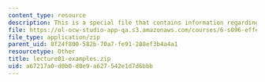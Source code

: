 ```yaml
---
content_type: resource
description: This is a special file that contains information regarding lecture 1.
file: https://ol-ocw-studio-app-qa.s3.amazonaws.com/courses/6-s096-effective-programming-in-c-and-c-january-iap-2014/a67217a0d0b0d0e9a627542e1d7d6bbb_lecture01-examples.zip
file_type: application/zip
parent_uid: 8f24f800-582b-70a7-fe91-288ef3b4a4a1
resourcetype: Other
title: lecture01-examples.zip
uid: a67217a0-d0b0-d0e9-a627-542e1d7d6bbb
---
```

